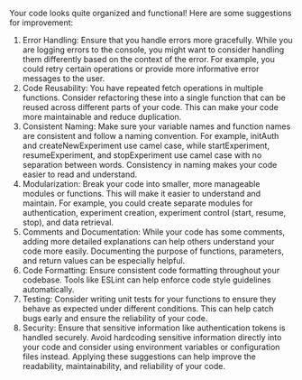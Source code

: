 Your code looks quite organized and functional! Here are some suggestions for improvement:

1. Error Handling: Ensure that you handle errors more gracefully. While you are logging errors to the console, you might want to consider handling them differently based on the context of the error. For example, you could retry certain operations or provide more informative error messages to the user.
2. Code Reusability: You have repeated fetch operations in multiple functions. Consider refactoring these into a single function that can be reused across different parts of your code. This can make your code more maintainable and reduce duplication.
3. Consistent Naming: Make sure your variable names and function names are consistent and follow a naming convention. For example, initAuth and createNewExperiment use camel case, while startExperiment, resumeExperiment, and stopExperiment use camel case with no separation between words. Consistency in naming makes your code easier to read and understand.
4. Modularization: Break your code into smaller, more manageable modules or functions. This will make it easier to understand and maintain. For example, you could create separate modules for authentication, experiment creation, experiment control (start, resume, stop), and data retrieval.
5. Comments and Documentation: While your code has some comments, adding more detailed explanations can help others understand your code more easily. Documenting the purpose of functions, parameters, and return values can be especially helpful.
6. Code Formatting: Ensure consistent code formatting throughout your codebase. Tools like ESLint can help enforce code style guidelines automatically.
7. Testing: Consider writing unit tests for your functions to ensure they behave as expected under different conditions. This can help catch bugs early and ensure the reliability of your code.
8. Security: Ensure that sensitive information like authentication tokens is handled securely. Avoid hardcoding sensitive information directly into your code and consider using environment variables or configuration files instead.
Applying these suggestions can help improve the readability, maintainability, and reliability of your code.